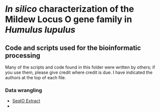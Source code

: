 # *In silico* characterization of the Mildew Locus O gene family in *Humulus lupulus*
## Code and scripts used for the bioinformatic processing

Many of the scripts and code found in this folder were written by others; if you use them, please give credit where credit is due. I have indicated the authors at the top of each file. 

### Data wrangling
* [SeqIO Extract](https://github.com/mswiseman/mlo/blob/main/seqIO_extract.py)
* 
